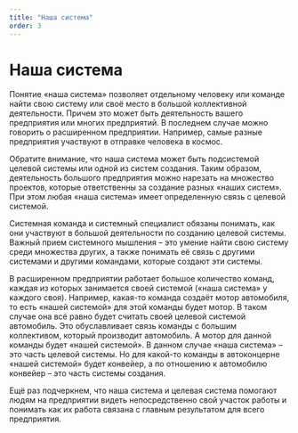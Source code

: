 ```yaml
---
title: "Наша система"
order: 3
---
```


# Наша система

Понятие «наша система» позволяет отдельному человеку или команде найти свою систему или своё место в большой коллективной деятельности. Причем это может быть деятельность вашего предприятия или многих предприятий. В последнем случае можно говорить о расширенном предприятии. Например, самые разные предприятия участвуют в отправке человека в космос.

Обратите внимание, что наша система может быть подсистемой целевой системы или одной из систем создания. Таким образом, деятельность большого предприятия можно нарезать на множество проектов, которые ответственны за создание разных «наших систем». При этом любая «наша система» имеет определенную связь с целевой системой.

Системная команда и системный специалист обязаны понимать, как они участвуют в большой деятельности по созданию целевой системы. Важный прием системного мышления – это умение найти свою систему среди множества других, а также понимать её связь с другими системами и другими командами, которые создают эти системы.

В расширенном предприятии работает большое количество команд, каждая из которых занимается своей системой («наша система» у каждого своя). Например, какая-то команда создаёт мотор автомобиля, то есть «нашей системой» для этой команды будет мотор. В таком случае она всё равно будет считать своей целевой системой автомобиль. Это обуславливает связь команды с большим коллективом, который производит автомобиль. А мотор для данной команды будет «нашей системой». В данном случае «наша система» – это часть целевой системы. Но для какой-то команды в автоконцерне «нашей системой» будет конвейер, а по отношению к автомобилю конвейер – это часть системы создания.

Ещё раз подчеркнем, что наша система и целевая система помогают людям на предприятии видеть непосредственно свой участок работы и понимать как их работа связана с главным результатом для всего предприятия.